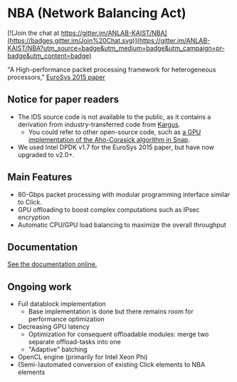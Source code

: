 # NBA (Network Balancing Act)

[![Join the chat at https://gitter.im/ANLAB-KAIST/NBA](https://badges.gitter.im/Join%20Chat.svg)](https://gitter.im/ANLAB-KAIST/NBA?utm_source=badge&utm_medium=badge&utm_campaign=pr-badge&utm_content=badge)

"A High-performance packet processing framework for heterogeneous processors," [EuroSys 2015 paper](http://an.kaist.ac.kr/~sbmoon/paper/intl-conf/2015-eurosys-nba.pdf)

## Notice for paper readers

* The IDS source code is not available to the public, as it contains a derivation from industry-transferred code from [Kargus](http://shader.kaist.edu/kargus/).
  - You could refer to other open-source code, such as [a GPU implementation of the Aho-Corasick algorithm in Snap](https://github.com/wbsun/g4c/blob/master/g4c_ac.h).
* We used Intel DPDK v1.7 for the EuroSys 2015 paper, but have now upgraded to v2.0+.

## Main Features

* 80-Gbps packet processing with modular programming interface similar to Click.
* GPU offloading to boost complex computations such as IPsec encryption
* Automatic CPU/GPU load balancing to maximize the overall throughput

## Documentation

[See the documentation online.](http://nba.readthedocs.org/en/latest/)

## Ongoing work

* Full datablock implementation
  - Base implementation is done but there remains room for performance optimization
* Decreasing GPU latency
  - Optimization for consequent offloadable modules: merge two separate offload-tasks into one
  - "Adaptive" batching
* OpenCL engine (primarily for Intel Xeon Phi)
* (Semi-)automated conversion of existing Click elements to NBA elements
